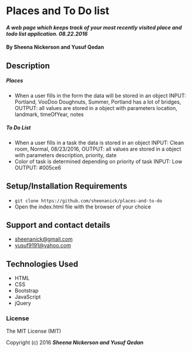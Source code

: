 # Places and To Do list

#### _A web page which keeps track of your most recently visited place and todo list application. 08.22.2016_

#### By Sheena Nickerson and Yusuf Qedan

## Description
##### Places
* When a user fills in the form the data will be stored in an object INPUT: Portland, VooDoo Doughnuts, Summer, Portland has a lot of bridges, OUTPUT: all values are stored in a object with parameters location, landmark, timeOfYear, notes

##### To Do List
* When a user fills in a task the data is stored in an object INPUT: Clean room, Normal, 08/23/2016, OUTPUT: all values are stored in a object with parameters description, priority, date
* Color of task is determined depending on priority of task INPUT: Low OUTPUT: #005ce6

## Setup/Installation Requirements
* `git clone https://github.com/sheenanick/places-and-to-do`
* Open the index.html file with the browser of your choice

## Support and contact details
* sheenanick@gmail.com
* yusuf9191@yahoo.com

## Technologies Used
* HTML
* CSS
* Bootstrap
* JavaScript
* jQuery

### License
The MIT License (MIT)

Copyright (c) 2016 **_Sheena Nickerson and Yusuf Qedan_**
